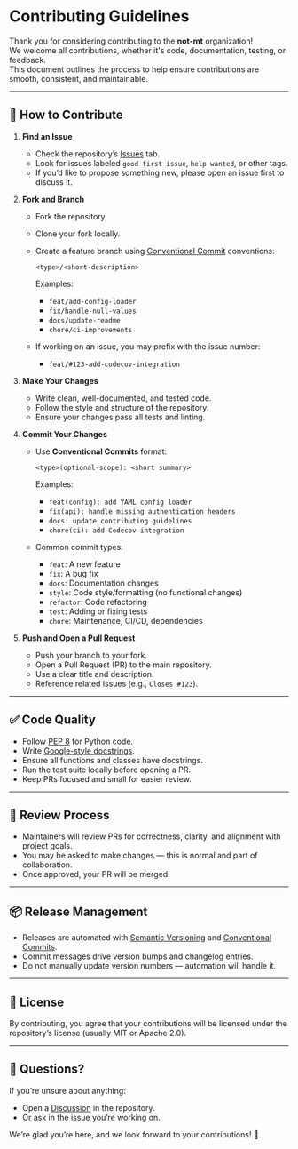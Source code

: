 # Contributing Guidelines

Thank you for considering contributing to the **not-mt** organization!  
We welcome all contributions, whether it's code, documentation, testing, or feedback.  
This document outlines the process to help ensure contributions are smooth, consistent, and maintainable.

---

## 📌 How to Contribute

1. **Find an Issue**
   - Check the repository’s [Issues](../../issues) tab.
   - Look for issues labeled `good first issue`, `help wanted`, or other tags.
   - If you’d like to propose something new, please open an issue first to discuss it.

2. **Fork and Branch**
   - Fork the repository.
   - Clone your fork locally.
   - Create a feature branch using [Conventional Commit](https://www.conventionalcommits.org/) conventions:
     ```
     <type>/<short-description>
     ```
     Examples:
     - `feat/add-config-loader`
     - `fix/handle-null-values`
     - `docs/update-readme`
     - `chore/ci-improvements`

   - If working on an issue, you may prefix with the issue number:
     - `feat/#123-add-codecov-integration`

3. **Make Your Changes**
   - Write clean, well-documented, and tested code.
   - Follow the style and structure of the repository.
   - Ensure your changes pass all tests and linting.

4. **Commit Your Changes**
   - Use **Conventional Commits** format:
     ```
     <type>(optional-scope): <short summary>
     ```
     Examples:
     - `feat(config): add YAML config loader`
     - `fix(api): handle missing authentication headers`
     - `docs: update contributing guidelines`
     - `chore(ci): add Codecov integration`

   - Common commit types:
     - `feat`: A new feature
     - `fix`: A bug fix
     - `docs`: Documentation changes
     - `style`: Code style/formatting (no functional changes)
     - `refactor`: Code refactoring
     - `test`: Adding or fixing tests
     - `chore`: Maintenance, CI/CD, dependencies

5. **Push and Open a Pull Request**
   - Push your branch to your fork.
   - Open a Pull Request (PR) to the main repository.
   - Use a clear title and description.
   - Reference related issues (e.g., `Closes #123`).

---

## ✅ Code Quality

- Follow [PEP 8](https://peps.python.org/pep-0008/) for Python code.
- Write [Google-style docstrings](https://google.github.io/styleguide/pyguide.html#38-comments-and-docstrings).
- Ensure all functions and classes have docstrings.
- Run the test suite locally before opening a PR.
- Keep PRs focused and small for easier review.

---

## 🔄 Review Process

- Maintainers will review PRs for correctness, clarity, and alignment with project goals.
- You may be asked to make changes — this is normal and part of collaboration.
- Once approved, your PR will be merged.

---

## 📦 Release Management

- Releases are automated with [Semantic Versioning](https://semver.org/) and [Conventional Commits](https://www.conventionalcommits.org/).
- Commit messages drive version bumps and changelog entries.
- Do not manually update version numbers — automation will handle it.

---

## 📝 License

By contributing, you agree that your contributions will be licensed under the repository’s license (usually MIT or Apache 2.0).

---

## 💬 Questions?

If you’re unsure about anything:
- Open a [Discussion](../../discussions) in the repository.
- Or ask in the issue you’re working on.

We’re glad you’re here, and we look forward to your contributions! 🚀
